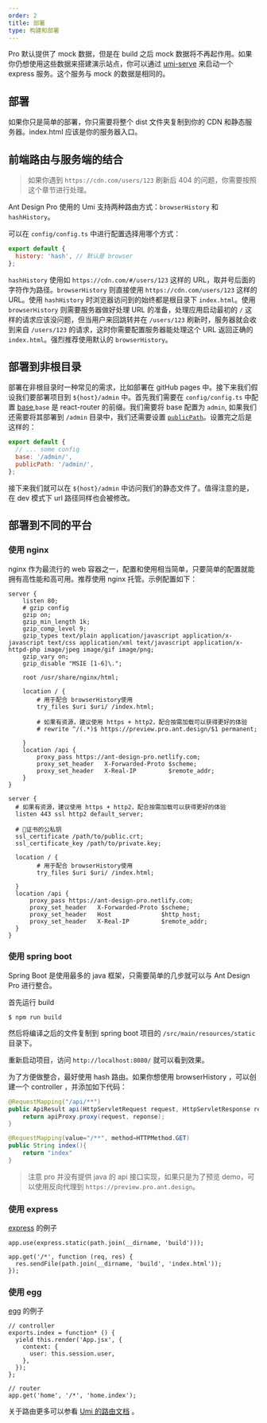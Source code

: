 ```yaml
---
order: 2
title: 部署
type: 构建和部署
---
```


Pro 默认提供了 mock 数据，但是在 build 之后 mock 数据将不再起作用。如果你仍想使用这些数据来搭建演示站点，你可以通过 [umi-serve](https://www.npmjs.com/package/umi-serve) 来启动一个 express 服务。这个服务与 mock 的数据是相同的。

## 部署

如果你只是简单的部署，你只需要将整个 dist 文件夹复制到你的 CDN 和静态服务器。index.html 应该是你的服务器入口。

## 前端路由与服务端的结合

> 如果你遇到 `https://cdn.com/users/123` 刷新后 404 的问题，你需要按照这个章节进行处理。

Ant Design Pro 使用的 Umi 支持两种路由方式：`browserHistory` 和 `hashHistory`。

可以在 `config/config.ts` 中进行配置选择用哪个方式：

```javascript
export default {
  history: 'hash', // 默认是 browser
};
```

`hashHistory` 使用如 `https://cdn.com/#/users/123` 这样的 URL，取井号后面的字符作为路径。`browserHistory` 则直接使用 `https://cdn.com/users/123` 这样的 URL。使用 `hashHistory` 时浏览器访问到的始终都是根目录下 `index.html`。使用 `browserHistory` 则需要服务器做好处理 URL 的准备，处理应用启动最初的 `/` 这样的请求应该没问题，但当用户来回跳转并在 `/users/123` 刷新时，服务器就会收到来自 `/users/123` 的请求，这时你需要配置服务器能处理这个 URL 返回正确的 `index.html`。强烈推荐使用默认的 `browserHistory`。

## 部署到非根目录

部署在非根目录时一种常见的需求，比如部署在 gitHub pages 中。接下来我们假设我们要部署项目到 `${host}/admin` 中。首先我们需要在 `config/config.ts` 中配置 [base](https://umijs.org/zh/config/#base),`base` 是 react-router 的前缀。我们需要将 base 配置为 `admin`, 如果我们还需要将其部署到 `/admin` 目录中，我们还需要设置 [`publicPath`](https://umijs.org/zh/config/#publicpath)。设置完之后是这样的：

```javascript
export default {
  // ... some config
  base: '/admin/',
  publicPath: '/admin/',
};
```

接下来我们就可以在 `${host}/admin` 中访问我们的静态文件了。值得注意的是，在 dev 模式下 url 路径同样也会被修改。

## 部署到不同的平台

### 使用 nginx

nginx 作为最流行的 web 容器之一，配置和使用相当简单，只要简单的配置就能拥有高性能和高可用。推荐使用 nginx 托管。示例配置如下：

```
server {
    listen 80;
    # gzip config
    gzip on;
    gzip_min_length 1k;
    gzip_comp_level 9;
    gzip_types text/plain application/javascript application/x-javascript text/css application/xml text/javascript application/x-httpd-php image/jpeg image/gif image/png;
    gzip_vary on;
    gzip_disable "MSIE [1-6]\.";

    root /usr/share/nginx/html;

    location / {
        # 用于配合 browserHistory使用
        try_files $uri $uri/ /index.html;

        # 如果有资源，建议使用 https + http2，配合按需加载可以获得更好的体验
        # rewrite ^/(.*)$ https://preview.pro.ant.design/$1 permanent;

    }
    location /api {
        proxy_pass https://ant-design-pro.netlify.com;
        proxy_set_header   X-Forwarded-Proto $scheme;
        proxy_set_header   X-Real-IP         $remote_addr;
    }
}

server {
  # 如果有资源，建议使用 https + http2，配合按需加载可以获得更好的体验
  listen 443 ssl http2 default_server;

  # 证书的公私钥
  ssl_certificate /path/to/public.crt;
  ssl_certificate_key /path/to/private.key;

  location / {
        # 用于配合 browserHistory使用
        try_files $uri $uri/ /index.html;

  }
  location /api {
      proxy_pass https://ant-design-pro.netlify.com;
      proxy_set_header   X-Forwarded-Proto $scheme;
      proxy_set_header   Host              $http_host;
      proxy_set_header   X-Real-IP         $remote_addr;
  }
}
```

### 使用 spring boot

Spring Boot 是使用最多的 java 框架，只需要简单的几步就可以与 Ant Design Pro 进行整合。

首先运行 build

```
$ npm run build
```

然后将编译之后的文件复制到 spring boot 项目的 `/src/main/resources/static` 目录下。

重新启动项目，访问 `http://localhost:8080/` 就可以看到效果。

为了方便做整合，最好使用 hash 路由。如果你想使用 browserHistory ，可以创建一个 controller ，并添加如下代码：

```java
@RequestMapping("/api/**")
public ApiResult api(HttpServletRequest request, HttpServletResponse response){
    return apiProxy.proxy(request, reponse);
}

@RequestMapping(value="/**", method=HTTPMethod.GET)
public String index(){
    return "index"
}
```

> 注意 pro 并没有提供 java 的 api 接口实现，如果只是为了预览 demo，可以使用反向代理到 `https://preview.pro.ant.design`。

### 使用 express

[express](http://expressjs.com/) 的例子

```
app.use(express.static(path.join(__dirname, 'build')));

app.get('/*', function (req, res) {
  res.sendFile(path.join(__dirname, 'build', 'index.html'));
});
```

### 使用 egg

[egg](https://eggjs.org/) 的例子

```
// controller
exports.index = function* () {
  yield this.render('App.jsx', {
    context: {
      user: this.session.user,
    },
  });
};

// router
app.get('home', '/*', 'home.index');
```

关于路由更多可以参看 [Umi 的路由文档](https://umijs.org/zh/guide/router.html) 。
